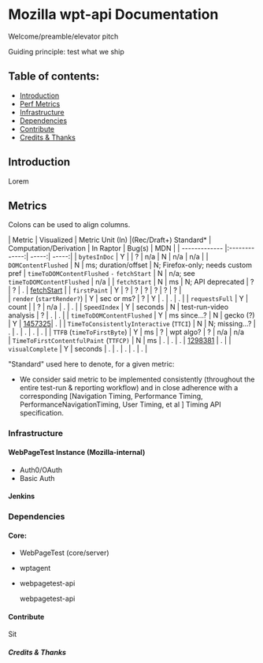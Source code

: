 # Mozilla wpt-api Documentation

Welcome/preamble/elevator pitch

Guiding principle: test what we ship

## Table of contents:

* [Introduction](#intro)
* [Perf Metrics](#metrics)
* [Infrastructure](#infra)
* [Dependencies](#dependencies)
* [Contribute](#contribute)
* [Credits & Thanks](#credits)

## Introduction

Lorem

## Metrics

Colons can be used to align columns.

| Metric        | Visualized    | Metric Unit (In) |(Rec/Draft+) Standard* | Computation/Derivation | In Raptor | Bug(s) | MDN |
| ------------- |:-------------:| -----:| -----:|
| ```bytesInDoc``` | Y |  | ? | n/a | N | n/a | n/a |
| ```DOMContentFlushed``` | N | ms; duration/offset | N; Firefox-only; needs custom pref | ```timeToDOMContentFlushed``` ```-``` ```fetchStart``` | N | n/a; see ```timeToDOMContentFlushed``` | n/a |
| ```fetchStart``` | N  | ms | N; API deprecated | ? | ? | . |   [ fetchStart](https://developer.mozilla.org/en-US/docs/Web/API/PerformanceTiming/fetchStart) |
| ```firstPaint```  | Y  |  ?  | ? | ? | ? | ? | ? |      
| ```render``` (```startRender?```) | Y | sec or ms? | ? | Y | . |  . | . |
| ```requestsFull``` | Y | count |       | ? | n/a | . | . |
| ```SpeedIndex``` | Y  |  seconds |  N | test-run-video analysis | ? | . | . |
| ```timeToDOMContentFlushed``` | Y | ms since...? | N | gecko (?) | Y | [1457325](https://bugzilla.mozilla.org/show_bug.cgi?id=1457325)| . |
| ```TimeToConsistentlyInteractive``` (```TTCI```) | N | N; missing...? | . | . | . | . | . |
| ```TTFB``` (```timeToFirstByte```) | Y | ms | ? | wpt algo? | ? | n/a | n/a  
| ```TimeToFirstContentfulPaint``` (```TTFCP)``` |  N | ms | . | . | . | [1298381](https://bugzilla.mozilla.org/show_bug.cgi?id=1298381) | . |
| ```visualComplete``` | Y | seconds | . | . | . | . | . |

"Standard" used here to denote, for a given metric:
* We consider said metric to be implemented consistently (throughout the entire test-run & reporting workflow) and in close adherence with a corresponding [Navigation Timing, Performance Timing, PerformanceNavigationTiming, User Timing, et al ] Timing API specification.

### Infrastructure ###

#### WebPageTest Instance (Mozilla-internal) ####
* Auth0/OAuth
* Basic Auth

#### Jenkins ####

### Dependencies ###
#### Core: ###
* WebPageTest (core/server)
* wptagent
* webpagetest-api

  webpagetest-api


#### Contribute

Sit

##### Credits & Thanks
